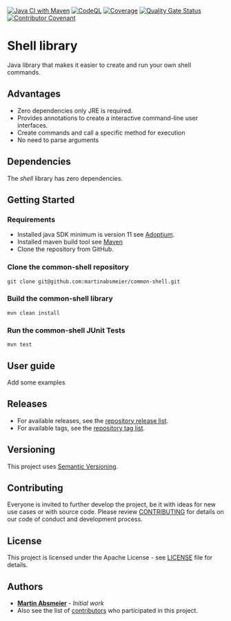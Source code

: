 [![Java CI with Maven](https://github.com/martinabsmeier/common-shell/actions/workflows/maven.yml/badge.svg)](https://github.com/martinabsmeier/common-shell/actions/workflows/maven.yml)
[![CodeQL](https://github.com/martinabsmeier/common-shell/actions/workflows/codeql.yml/badge.svg)](https://github.com/martinabsmeier/common-shell/actions/workflows/codeql.yml)
[![Coverage](https://github.com/martinabsmeier/common-shell/actions/workflows/coverage.yml/badge.svg)](https://github.com/martinabsmeier/common-shell/actions/workflows/coverage.yml)
[![Quality Gate Status](https://sonarcloud.io/api/project_badges/measure?project=martinabsmeier_common-shell&metric=alert_status)](https://sonarcloud.io/summary/new_code?id=martinabsmeier_common-shell)
[![Contributor Covenant](https://img.shields.io/badge/Contributor%20Covenant-2.1-4baaaa.svg)](CODE_OF_CONDUCT.md)

# Shell library
Java library that makes it easier to create and run your own shell commands.

## Advantages
* Zero dependencies only JRE is required.
* Provides annotations to create a interactive command-line user interfaces.
* Create commands and call a specific method for execution
* No need to parse arguments

## Dependencies
The *shell* library has zero dependencies.

## Getting Started
### Requirements
- Installed java SDK minimum is version 11 see [Adoptium](https://adoptium.net/de/).
- Installed maven build tool see [Maven](https://maven.apache.org)
- Clone the repository from GitHub.

### Clone the common-shell repository
```shell
git clone git@github.com:martinabsmeier/common-shell.git
```

### Build the common-shell library
```shell
mvn clean install
```

### Run the common-shell JUnit Tests
```shell
mvn test
```

## User guide
Add some examples

## Releases
* For available releases, see the [repository release list](https://github.com/martinabsmeier/common-shell/releases).
* For available tags, see the [repository tag list](https://github.com/martinabsmeier/common-shell/tags).

## Versioning
This project uses [Semantic Versioning](http://semver.org/).

## Contributing
Everyone is invited to further develop the project, be it with ideas for new use cases or with source code.
Please review [CONTRIBUTING](CONTRIBUTING.md) for details on our code of conduct and development process.

## License
This project is licensed under the Apache License - see [LICENSE](LICENSE) file for details.

## Authors
* **[Martin Absmeier](https://github.com/martinabsmeier)** - *Initial work*
* Also see the list of [contributors](https://github.com/martinabsmeier/common-shell/contributors) who participated in this project.
